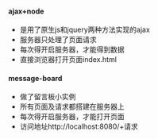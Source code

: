 #### ajax+node
- 是用了原生js和jquery两种方法实现的ajax
- 服务器只处理了页面请求
- 每次得开启服务器，才能得到数据
- 直接浏览器打开页面index.html

#### message-board
 - 做了留言板小实例
 - 所有页面及请求都搭建在服务器上
 - 每次得开启服务器，才能打开页面
 - 访问地址http://localhost:8080/+请求
 
